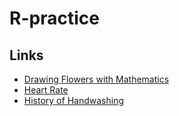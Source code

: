 # R-practice

## Links

- [Drawing Flowers with Mathematics](https://github.com/Nick-Kolowich/R-practice/blob/main/Draw%20Flowers%20Using%20Mathematics/notebook.ipynb)
- [Heart Rate](https://github.com/Nick-Kolowich/R-practice/blob/main/What%20Your%20Heart%20Rate%20Is%20Telling%20You/notebook.ipynb)
- [History of Handwashing](https://github.com/Nick-Kolowich/R-practice/blob/main/History%20of%20Handwashing/notebook.ipynb)
